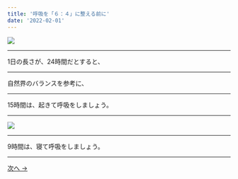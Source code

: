 ```yaml
---
title: '呼吸を「６：４」に整える前に'
date: '2022-02-01'
---
```

![](/images/001.jpg)
***
1日の長さが、24時間だとすると、
***
自然界のバランスを参考に、
***
15時間は、起きて呼吸をしましょう。
***
![](/images/001_.jpg)
***
9時間は、寝て呼吸をしましょう。
***
[ 次へ → ](/posts/02)
